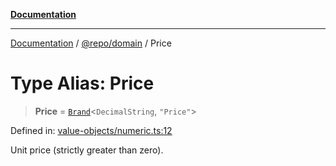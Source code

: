 [**Documentation**](../../../README.md)

***

[Documentation](../../../README.md) / [@repo/domain](../README.md) / Price

# Type Alias: Price

> **Price** = [`Brand`](Brand.md)\<`DecimalString`, `"Price"`\>

Defined in: [value-objects/numeric.ts:12](https://github.com/o3osatoshi/experiment/blob/04dfa58df6e48824a200a24d77afef7ce464e1ae/packages/domain/src/value-objects/numeric.ts#L12)

Unit price (strictly greater than zero).
